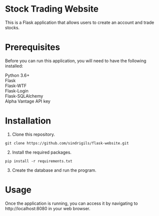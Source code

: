 # Stock Trading Website

This is a Flask application that allows users to create an account and trade stocks.

# Prerequisites
Before you can run this application, you will need to have the following installed:

Python 3.6+ <br />
Flask <br />
Flask-WTF <br />
Flask-Login <br />
Flask-SQLAlchemy <br /> 
Alpha Vantage API key <br /> 

# Installation
1. Clone this repository.

```git clone https://github.com/sindrigils/flask-website.git```

2. Install the required packages.

```pip install -r requirements.txt```

3. Create the database and run the program.

# Usage
Once the application is running, you can access it by navigating to http://localhost:8080 in your web browser.
